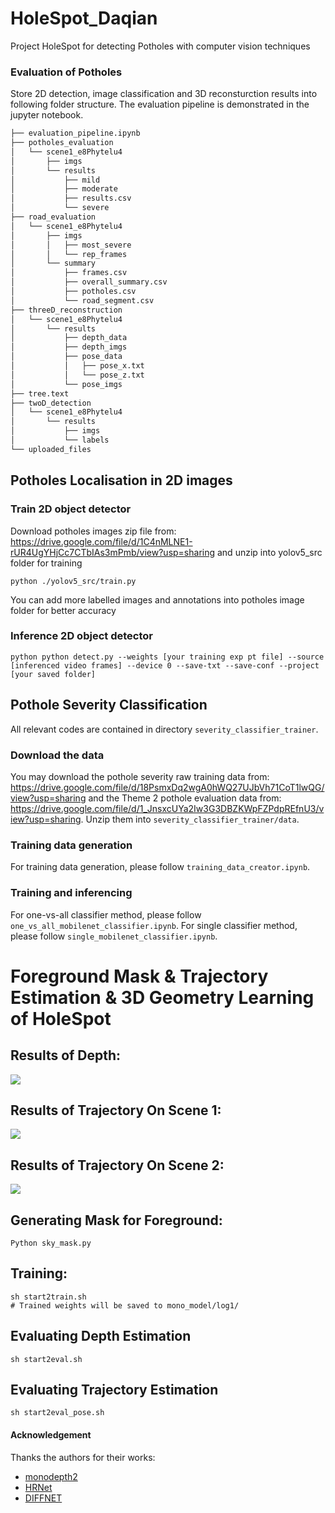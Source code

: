 # HoleSpot_Daqian

Project HoleSpot for detecting Potholes with computer vision techniques

### Evaluation of Potholes 
Store 2D detection, image classification and 3D reconsturction results into following folder structure. The evaluation pipeline is demonstrated in the jupyter notebook.

``` bash
├── evaluation_pipeline.ipynb
├── potholes_evaluation
│   └── scene1_e8Phytelu4
│       ├── imgs
│       └── results
│           ├── mild
│           ├── moderate
│           ├── results.csv
│           └── severe
├── road_evaluation
│   └── scene1_e8Phytelu4
│       ├── imgs
│       │   ├── most_severe
│       │   └── rep_frames
│       └── summary
│           ├── frames.csv
│           ├── overall_summary.csv
│           ├── potholes.csv
│           └── road_segment.csv
├── threeD_reconstruction
│   └── scene1_e8Phytelu4
│       └── results
│           ├── depth_data
│           ├── depth_imgs
│           ├── pose_data
│           │   ├── pose_x.txt
│           │   └── pose_z.txt
│           └── pose_imgs
├── tree.text
├── twoD_detection
│   └── scene1_e8Phytelu4
│       └── results
│           ├── imgs
│           └── labels
└── uploaded_files

```


## Potholes Localisation in 2D images
### Train 2D object detector 
Download potholes images zip file from: https://drive.google.com/file/d/1C4nMLNE1-rUR4UgYHjCc7CTbIAs3mPmb/view?usp=sharing and unzip into yolov5_src folder for training 
```
python ./yolov5_src/train.py
```
You can add more labelled images and annotations into potholes image folder for better accuracy 

### Inference 2D object detector
```
python python detect.py --weights [your training exp pt file] --source [inferenced video frames] --device 0 --save-txt --save-conf --project [your saved folder]
```

## Pothole Severity Classification
All relevant codes are contained in directory `severity_classifier_trainer`. 
### Download the data
You may download the pothole severity raw training data from: https://drive.google.com/file/d/18PsmxDq2wgA0hWQ27UJbVh71CoT1lwQG/view?usp=sharing and the Theme 2 pothole evaluation data from: https://drive.google.com/file/d/1_JnsxcUYa2Iw3G3DBZKWpFZPdpREfnU3/view?usp=sharing. Unzip them into `severity_classifier_trainer/data`. 
### Training data generation
For training data generation, please follow `training_data_creator.ipynb`. 
### Training and inferencing
For one-vs-all classifier method, please follow `one_vs_all_mobilenet_classifier.ipynb`. 
For single classifier method, please follow `single_mobilenet_classifier.ipynb`. 


# Foreground Mask & Trajectory Estimation & 3D Geometry Learning of HoleSpot 

## Results of Depth:
![](images/depth0185.png)

## Results of Trajectory On Scene 1:
![](images/xz_0342.png)

## Results of Trajectory On Scene 2:
![](images/xz_0171.png)

## Generating Mask for Foreground:
```
Python sky_mask.py
```

## Training:
```
sh start2train.sh
# Trained weights will be saved to mono_model/log1/
```

## Evaluating Depth Estimation 
```
sh start2eval.sh
```

## Evaluating Trajectory Estimation 
```
sh start2eval_pose.sh
```

#### Acknowledgement
 Thanks the authors for their works:
 - [monodepth2](https://github.com/nianticlabs/monodepth2)
 - [HRNet](https://github.com/HRNet/HRNet-Semantic-Segmentation)
- [DIFFNET](https://github.com/brandleyzhou/DIFFNet/tree/a4d74f131738bdb1f8feaa52baa58de3697959e7)

